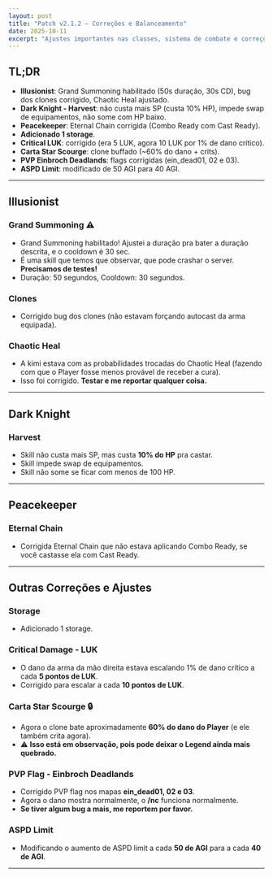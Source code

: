 ```yaml
---
layout: post
title: "Patch v2.1.2 — Correções e Balanceamento"
date: 2025-10-11
excerpt: "Ajustes importantes nas classes, sistema de combate e correções gerais!"
---
```


<div class="post-header">
  <div class="post-meta">

  </div>
</div>

## TL;DR
- **Illusionist**: Grand Summoning habilitado (50s duração, 30s CD), bug dos clones corrigido, Chaotic Heal ajustado.
- **Dark Knight - Harvest**: não custa mais SP (custa 10% HP), impede swap de equipamentos, não some com HP baixo.
- **Peacekeeper**: Eternal Chain corrigida (Combo Ready com Cast Ready).
- **Adicionado 1 storage**.
- **Critical LUK**: corrigido (era 5 LUK, agora 10 LUK por 1% de dano crítico).
- **Carta Star Scourge**: clone buffado (~60% do dano + crits).
- **PVP Einbroch Deadlands**: flags corrigidas (ein_dead01, 02 e 03).
- **ASPD Limit**: modificado de 50 AGI para 40 AGI.

---

## Illusionist

### **Grand Summoning** ⚠️
- Grand Summoning habilitado! Ajustei a duração pra bater a duração descrita, e o cooldown é 30 sec.
- É uma skill que temos que observar, que pode crashar o server. **Precisamos de testes!**
- Duração: 50 segundos, Cooldown: 30 segundos.

### **Clones**
- Corrigido bug dos clones (não estavam forçando autocast da arma equipada).

### **Chaotic Heal**
- A kimi estava com as probabilidades trocadas do Chaotic Heal (fazendo com que o Player fosse menos provável de receber a cura).
- Isso foi corrigido. **Testar e me reportar qualquer coisa.**

---

## Dark Knight

### **Harvest**
- Skill não custa mais SP, mas custa **10% do HP** pra castar.
- Skill impede swap de equipamentos.
- Skill não some se ficar com menos de 100 HP.

---

## Peacekeeper

### **Eternal Chain**
- Corrigida Eternal Chain que não estava aplicando Combo Ready, se você castasse ela com Cast Ready.

---

## Outras Correções e Ajustes

### **Storage**
- Adicionado 1 storage.

### **Critical Damage - LUK**
- O dano da arma da mão direita estava escalando 1% de dano crítico a cada **5 pontos de LUK**.
- Corrigido para escalar a cada **10 pontos de LUK**.

### **Carta Star Scourge** 🔒
- Agora o clone bate aproximadamente **60% do dano do Player** (e ele também crita agora).
- ⚠️ **Isso está em observação, pois pode deixar o Legend ainda mais quebrado.**

### **PVP Flag - Einbroch Deadlands**
- Corrigido PVP flag nos mapas **ein_dead01, 02 e 03**.
- Agora o dano mostra normalmente, o **/nc** funciona normalmente.
- **Se tiver algum bug a mais, me reportem por favor.**

### **ASPD Limit**
- Modificando o aumento de ASPD limit a cada **50 de AGI** para a cada **40 de AGI**.

---

